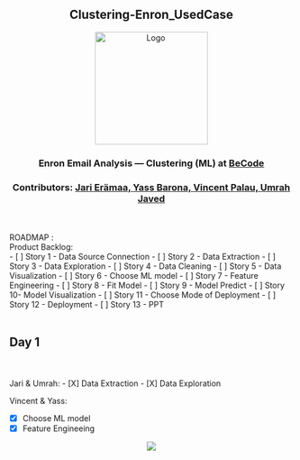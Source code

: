 <h2 align="center">Clustering-Enron_UsedCase</h2> 
<p align="center"><img src="https://becode.org/app/uploads/2021/06/logo-becode.png" alt="Logo" width="200" height="200"></a></p>
<h3 align="center"> Enron Email Analysis — Clustering (ML) at <a href="https://github.com/becodeorg"><strong>BeCode</strong></a></center>
<h3 align="center"> Contributors: <a href="https://github.com/jarieramaa">Jari Erämaa, <a href="https://github.com/yassbarona">Yass Barona, <a href="https://github.com/VincentPalau">Vincent Palau, <a href="https://github.com/UmrahJaved">Umrah Javed</a></h3><br><br>
  ROADMAP :<br> 
Product Backlog:<br>
- [ ] Story 1 - Data Source Connection
- [ ] Story 2 - Data Extraction
- [ ] Story 3 - Data Exploration
- [ ] Story 4 - Data Cleaning
- [ ] Story 5 - Data Visualization
- [ ] Story 6 - Choose ML model
- [ ] Story 7 - Feature Engineering
- [ ] Story 8 - Fit Model
- [ ] Story 9 - Model Predict
- [ ] Story 10- Model Visualization 
- [ ] Story 11 - Choose Mode of Deployment
- [ ] Story 12 - Deployment
- [ ] Story 13 - PPT 
<br><br>
<h2> Day 1 </h2><br><br>  
Jari & Umrah:  
- [X] Data Extraction  
- [X] Data Exploration
  
Vincent & Yass:  
- [X] Choose ML model  
- [X] Feature Engineeing

<p align="center"><img src="https://user-images.githubusercontent.com/96992159/162693719-ab5c4ff5-a9d2-412e-836d-282dfd462c55.png"></p>

